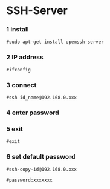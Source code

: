 # SSH-Server

### 1 install

    #sudo apt-get install opemssh-server

### 2 IP address

    #ifconfig

### 3 connect

    #ssh id_name@192.168.0.xxx

### 4 enter password

### 5 exit

    #exit

### 6 set default password

    #ssh-copy-id@192.168.0.xxx

    #password:xxxxxxx
